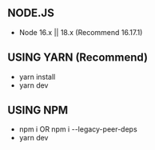 ## NODE.JS

- Node 16.x || 18.x (Recommend 16.17.1)

## USING YARN (Recommend)

- yarn install
- yarn dev

## USING NPM

- npm i OR npm i --legacy-peer-deps
- yarn dev
